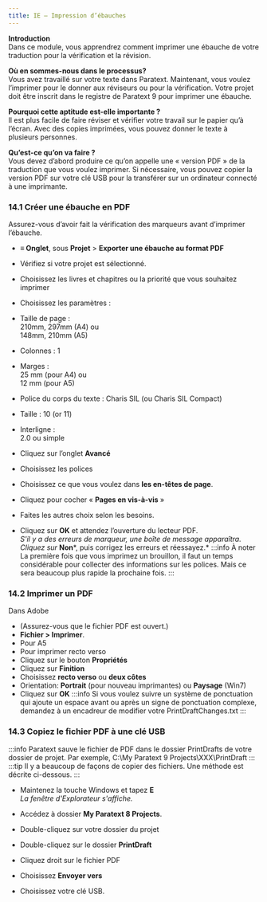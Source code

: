 ```yaml
---
title: IE – Impression d’ébauches
---
```

**Introduction**  
Dans ce module, vous apprendrez comment imprimer une ébauche de votre traduction pour la vérification et la révision.

**Où en sommes-nous dans le processus?**  
Vous avez travaillé sur votre texte dans Paratext. Maintenant, vous voulez l’imprimer pour le donner aux réviseurs ou pour la vérification. Votre projet doit être inscrit dans le registre de Paratext 9 pour imprimer une ébauche.

**Pourquoi cette aptitude est-elle importante ?**  
Il est plus facile de faire réviser et vérifier votre travail sur le papier qu’à l’écran. Avec des copies imprimées, vous pouvez donner le texte à plusieurs personnes.

**Qu’est-ce qu’on va faire ?**  
Vous devez d’abord produire ce qu’on appelle une « version PDF » de la traduction que vous voulez imprimer. Si nécessaire, vous pouvez copier la version PDF sur votre clé USB pour la transférer sur un ordinateur connecté à une imprimante.

### 14.1 Créer une ébauche en PDF

Assurez-vous d’avoir fait la vérification des marqueurs avant d’imprimer l’ébauche.

-   **≡ Onglet**, sous **Projet** \> **Exporter une ébauche au format PDF**
-   Vérifiez si votre projet est sélectionné.
-   Choisissez les livres et chapitres ou la priorité que vous souhaitez imprimer
-   Choisissez les paramètres :
-   Taille de page :  
    210mm, 297mm (A4) ou  
    148mm, 210mm (A5)

-   Colonnes : 1
-   Marges :  
    25 mm (pour A4) ou  
    12 mm (pour A5)

-   Police du corps du texte : Charis SIL (ou Charis SIL Compact)
-   Taille : 10 (or 11)
-   Interligne :  
    2.0 ou simple

-   Cliquez sur l’onglet **Avancé**
-   Choisissez les polices
-   Choisissez ce que vous voulez dans **les en-têtes de page**.
-   Cliquez pour cocher « **Pages en vis-à-vis** »
-   Faites les autres choix selon les besoins.
-   Cliquez sur **OK** et attendez l’ouverture du lecteur PDF.  
    *S'il y a des erreurs de marqueur, une boîte de message apparaîtra. Cliquez sur* **Non***, puis corrigez les erreurs et réessayez.*
:::info À noter 
La première fois que vous imprimez un brouillon, il faut un temps considérable pour collecter des informations sur les polices. Mais ce sera beaucoup plus rapide la prochaine fois.
:::
### 14.2 Imprimer un PDF

Dans Adobe

-   (Assurez-vous que le fichier PDF est ouvert.)
-   **Fichier \> Imprimer**.
-   Pour A5
-   Pour imprimer recto verso
-   Cliquez sur le bouton **Propriétés**
-   Cliquez sur **Finition**
-   Choisissez **recto verso** ou **deux côtes**
-   Orientation: **Portrait** (pour nouveau imprimantes) ou **Paysage** (Win7)
-   Cliquez sur **OK**
:::info
Si vous voulez suivre un système de ponctuation qui ajoute un espace avant ou après un signe de ponctuation complexe, demandez à un encadreur de modifier votre PrintDraftChanges.txt
:::
### 14.3 Copiez le fichier PDF à une clé USB
:::info
Paratext sauve le fichier de PDF dans le dossier PrintDrafts de votre dossier de projet. Par exemple, C:\\My Paratext 9 Projects\\XXX\\PrintDraft
:::
:::tip
Il y a beaucoup de façons de copier des fichiers. Une méthode est décrite ci-dessous.
:::
-   Maintenez la touche Windows et tapez **E**  
    *La fenêtre d'Explorateur s'affiche.*

-   Accédez à dossier **My Paratext 8 Projects**.
-   Double-cliquez sur votre dossier du projet
-   Double-cliquez sur le dossier **PrintDraft**
-   Cliquez droit sur le fichier PDF
-   Choisissez **Envoyer vers**
-   Choisissez votre clé USB.
